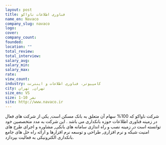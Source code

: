 ```yaml
---
layout: post
title: فناوری اطلاعات ناواکو
name_en: Navaco
company_slug: navaco
logo: 
cover: 
company_count:
founded:
location: ""
total_review: 
total_interview: 
salary_avg: 
salary_min: 
salary_max: 
rate: 
view_count: 
industry: کامپیوتر، فناوری اطلاعات و اینترنت
city: تهران, تهران
size_en: VS
size: 1-10 نفر
site: http://www.navaco.ir
---
```


شرکت ناواکو که 100% سهام آن متعلق به بانک مسکن است, یکی از شرکت های فعال در زمینه فناوری اطلاعات حوزه بانکداری می باشد . این شرکت به مدد متخصصین خود توانسته است در زمینه نصب و راه اندازی سامانه های بانکی, مشاوره و اجرای طرح های امنیت شبکه و نرم افزاری, طراحی و توسعه نرم افزارها و ارائه راه حل های جامع بانکداری الکترونیکی به فعالیت بپردازد.
